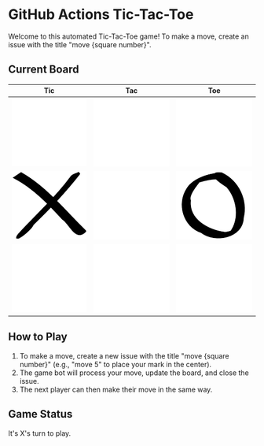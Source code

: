 # GitHub Actions Tic-Tac-Toe

Welcome to this automated Tic-Tac-Toe game! To make a move, create an issue with the title "move {square number}".

## Current Board

| Tic | Tac | Toe |
|--|--|--|
| [![Empty](/img/blank.png)](https://github.com/Coding4Hours/tic_tac_toe/issues/new?title=move%200) | [![Empty](/img/blank.png)](https://github.com/Coding4Hours/tic_tac_toe/issues/new?title=move%201) | [![Empty](/img/blank.png)](https://github.com/Coding4Hours/tic_tac_toe/issues/new?title=move%202) |
| [![Empty](/img/x.png)](https://github.com/Coding4Hours/tic_tac_toe/issues/new?title=move%203) | [![Empty](/img/blank.png)](https://github.com/Coding4Hours/tic_tac_toe/issues/new?title=move%204) | [![Empty](/img/o.png)](https://github.com/Coding4Hours/tic_tac_toe/issues/new?title=move%205) |
| [![Empty](/img/blank.png)](https://github.com/Coding4Hours/tic_tac_toe/issues/new?title=move%206) | [![Empty](/img/blank.png)](https://github.com/Coding4Hours/tic_tac_toe/issues/new?title=move%207) | [![Empty](/img/blank.png)](https://github.com/Coding4Hours/tic_tac_toe/issues/new?title=move%208) |
## How to Play

1. To make a move, create a new issue with the title "move {square number}" (e.g., "move 5" to place your mark in the center).
2. The game bot will process your move, update the board, and close the issue.
3. The next player can then make their move in the same way.

## Game Status

It's X's turn to play.
